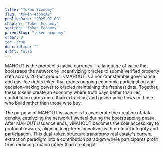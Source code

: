 ```yaml
---
title: "Token Economy"
slug: "token-economy"
publishDate: "2025-07-08"
chapter: "Token Economy"
section: "Token Economy"
parentSlug: "token-economy"
order: 0
toc: true
description: ""
draft: false
---
```


MAHOUT is the protocol's native currency---a language of value that bootstraps the network by incentivizing oracles to submit verified property data across 20 fact groups. vMAHOUT is a non-transferable governance and gas-fee rights token that grants ongoing economic participation and decision-making power to oracles maintaining the freshest data. Together, these tokens create an economy where truth pays better than lies, contribution earns more than extraction, and governance flows to those who build rather than those who buy.

The purpose of MAHOUT issuance is to accelerate the creation of data density, catalyzing the network flywheel during the bootstrapping phase. After MAHOUT issuance ends, vMAHOUT becomes the sole access key to protocol rewards, aligning long-term incentives with protocol integrity and participation. This dual-token structure transforms real estate's current extraction paradigm into a contribution paradigm where participants profit from reducing friction rather than creating it.
